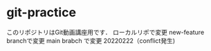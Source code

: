 # git-practice
このリポジトリはGit動画講座用です．
ローカルリポで変更
new-feature branchで変更
main brabch で変更 20220222（conflict発生)
